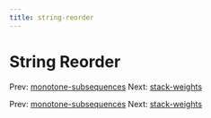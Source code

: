 ```yaml
---
title: string-reorder
---
```




# String Reorder

Prev:
[monotone-subsequences](monotone-subsequences.md)
Next: [stack-weights](stack-weights.md)

Prev:
[monotone-subsequences](monotone-subsequences.md)
Next: [stack-weights](stack-weights.md)
